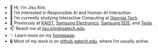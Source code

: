 - 👋 Hi, I’m Jisu Kim.
- 👀 I’m interested in Responsible AI and Human-AI Interaction.
- 🌱 I’m currently studying Interactive Computing at [Georgia Tech](https://www.gatech.edu/).
- 💼 Previously at [KAIST](https://www.kaist.ac.kr/en/), [Samsung Electronics](https://www.samsung.com/us/about-us/our-business/), [Samsung SDS](https://www.samsungsds.com/us/index.html), and [Tesla](https://www.tesla.com/).
- 📫 Reach me at [jisu.kim@gatech.edu](mailto:jisu.kim@gatech.edu).
- ✨ Learn more on my [homepage](https://jisulog.kim).
- 🔒 Most of my work is on [github.gatech.edu](https://github.gatech.edu), where I’m usually active.

<!---
ddiddu/ddiddu is a ✨ special ✨ repository because its `README.md` (this file) appears on your GitHub profile.
You can click the Preview link to take a look at your changes.
--->
